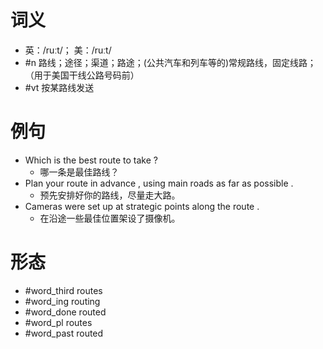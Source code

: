 # 词义
- 英：/ruːt/； 美：/ruːt/
- #n 路线；途径；渠道；路途；(公共汽车和列车等的)常规路线，固定线路；（用于美国干线公路号码前）
- #vt 按某路线发送
# 例句
- Which is the best route to take ?
	- 哪一条是最佳路线？
- Plan your route in advance , using main roads as far as possible .
	- 预先安排好你的路线，尽量走大路。
- Cameras were set up at strategic points along the route .
	- 在沿途一些最佳位置架设了摄像机。
# 形态
- #word_third routes
- #word_ing routing
- #word_done routed
- #word_pl routes
- #word_past routed
